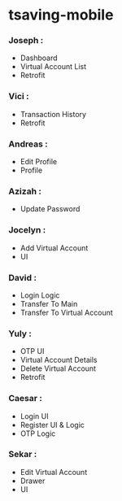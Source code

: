 # tsaving-mobile

### **Joseph** : 
   * Dashboard 
   * Virtual Account List
   * Retrofit

### **Vici** : 
   * Transaction History
   * Retrofit

### **Andreas** : 
   * Edit Profile
   * Profile

### **Azizah** : 
   * Update Password

### **Jocelyn** : 
   * Add Virtual Account
   * UI

### **David** : 
   * Login Logic
   * Transfer To Main
   * Transfer To Virtual Account

### **Yuly** : 
   * OTP UI
   * Virtual Account Details
   * Delete Virtual Account
   * Retrofit

### **Caesar** : 
   * Login UI
   * Register UI & Logic
   * OTP Logic

### **Sekar** : 
   * Edit Virtual Account
   * Drawer
   * UI

